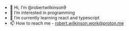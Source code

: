 - 👋 Hi, I’m @robertwilkinson9
- 👀 I’m interested in programming
- 🌱 I’m currently learning react and typescript
- 📫 How to reach me - robert.wilkinson.work@proton.me

<!---
robertwilkinson9/robertwilkinson9 is a ✨ special ✨ repository because its `README.md` (this file) appears on your GitHub profile.
You can click the Preview link to take a look at your changes.
--->
